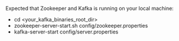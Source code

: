 Expected that Zookeeper and Kafka is running on your local machine:

- cd <your_kafka_binaries_root_dir>
- zookeeper-server-start.sh config/zookeeper.properties
- kafka-server-start config/server.properties